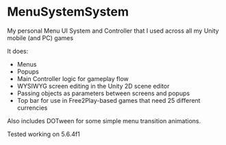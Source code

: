 # MenuSystemSystem
My personal Menu UI System and Controller that I used across all my Unity mobile (and PC) games


It does:
* Menus
* Popups
* Main Controller logic for gameplay flow
* WYSIWYG screen editing in the Unity 2D scene editor
* Passing objects as parameters between screens and popups
* Top bar for use in Free2Play-based games that need 25 different currencies


Also includes DOTween for some simple menu transition animations.


Tested working on 5.6.4f1 
